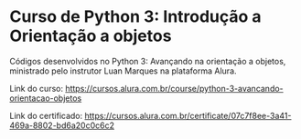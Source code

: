 # Curso de Python 3: Introdução a Orientação a objetos

Códigos desenvolvidos no Python 3: Avançando na orientação a objetos, ministrado pelo instrutor Luan Marques na plataforma Alura. 

Link do curso: https://cursos.alura.com.br/course/python-3-avancando-orientacao-objetos

Link do certificado: https://cursos.alura.com.br/certificate/07c7f8ee-3a41-469a-8802-bd6a20c0c6c2
